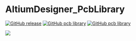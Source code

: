 AltiumDesigner_PcbLibrary
=========================
[![GitHub release](https://img.shields.io/github/release/KitSprout/AltiumDesigner_PcbLibrary.svg)](https://github.com/KitSprout/AltiumDesigner_PcbLibrary/releases)
[![GitHub pcb library](https://img.shields.io/badge/pcb%20library-%20v1.9-yellow.svg)](https://github.com/KitSprout/AltiumDesigner_PcbLibrary/releases/tag/v1.9)
[![GitHub pcb library](https://img.shields.io/badge/pcb%20library-%20v0.12-yellow.svg)](https://github.com/KitSprout/AltiumDesigner_PcbLibrary/releases/tag/v0.12)
  
<img src="https://lh6.googleusercontent.com/-Yn64tjOW7Vo/U-jG4QG0ZGI/AAAAAAAAKM8/2cyZLPPg3cU/s1600/Package.png" />
